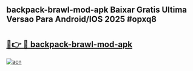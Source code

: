 ## backpack-brawl-mod-apk Baixar Gratis Ultima Versao Para Android/IOS 2025 #opxq8

# <h2><a href="https://ainizakaria.my?title=backpack-brawl-mod-apk&ref=20M">🔗👉 🔴 backpack-brawl-mod-apk</a></h2>

[![acn](https://github.com/user-attachments/assets/0f9c940e-d8b0-45ae-aac7-cd30a18b3e1c)](https://ainizakaria.my?title=backpack-brawl-mod-apk&ref=20M)

